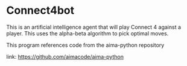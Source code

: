 # Connect4bot
This is an artificial intelligence agent that will play Connect 4 against a player. This uses the alpha-beta algorithm to pick optimal moves. 


This program references code from the aima-python repository 

link: https://github.com/aimacode/aima-python
